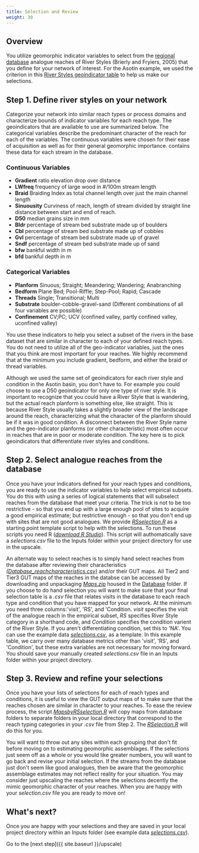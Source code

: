 ```yaml
---
title: Selection and Review
weight: 30
---
```


## Overview
You utilize geomorphic indicator variables to select from the [regional database](https://github.com/Riverscapes/GeomorphicUpscale/blob/master/Database/Database_reachcharacteristics.csv)  analogue reaches of River Styles (Brierly and Fryiers, 2005) that you define for your network of interest. For the Asotin example, we used the criterion in this [River Styles geoindicator table](https://github.com/Riverscapes/GeomorphicUpscale/tree/master/docs/assets/AsotinGeoindicators.png) to help us make our selections.

## Step 1. Define river styles on your network
Categorize your network into similar reach types or process domains and characterize bounds of indicator variables for each reach type. The geoindicators that are available to use are summarized below. The categorical variables describe the predominant character of the reach for each of the variables. The continuous variables were chosen for their ease of acquisition as well as for their general geomorphic importance.  contains these data for each stream in the database. 

### Continuous Variables
- **Gradient** ratio elevation drop over distance 
- **LWfreq** frequency of large wood in #/100m stream length
- **Braid** Braiding Index as total channel length over just the main channel length
- **Sinuousity** Curviness of reach, length of stream divided by straight line distance between start and end of reach.
- **D50**  median grains size in mm
- **Bldr** percentage of stream bed substrate made up of boulders
- **Cbl** percentage of stream bed substrate made up of cobbles
- **Gvl** percentage of stream bed substrate made up of gravel
- **Sndf** percentage of stream bed substrate made up of sand
- **bfw** bankful width in m
- **bfd** bankful depth in m

### Categorical Variables
- **Planform** Sinuous; Straight; Meandering; Wandering; Anabranching
- **Bedform** Plane Bed; Pool-Riffle; Step-Pool; Rapid; Cascade
- **Threads** Single; Transitional; Multi
- **Substrate** boulder-cobble-gravel-sand (Different combinations  of all four variables are possible)
- **Confinement** CV;PC; UCV (confined valley, partly confined valley, uconfined valley) 

You use these indicators to help you select a subset of the rivers in the base dataset that are similar in character to each of your defined reach types.  You do not need to utilize all of the geo-indicator variables, just the ones that you think are most important for your reaches. We highly recommend that at the minimum you include gradient, bedform, and either the braid or thread variables. 

Although we used the same set of geoindicators for each river style and condition in the Asotin basin, you don't have to.  For example you could choose to use a D50 geoindicator for only one type of river style. It is important to recognize that you could have a River Style that is wandering, but the actual reach planform is something else, like straight.  This is because River Style usually takes a slightly broader view of the landscape around the reach, characterizing what the character of the planform should be if it was in good condition.  A disconnect between the River Style name and the geo-indicator planforms (or other characteristic) most often occur in reaches that are in poor or moderate condition. The key here is to pick geoindicators that differentiate river styles and conditions.

## Step 2. Select analogue reaches from the database
Once you have your indicators defined for your reach types and conditions, you are ready to use the indicator variables to help select empirical subsets.  You do this with using a series of logical statements that will subselect reaches from the database that meet your criteria.  The trick is not to be too restrictive - so that you end up with a large enough pool of sites to acquire a good empirical estimate; but restrictive enough - so that you don't end up with sites that are not good analogues.  We provide [*RSselection.R*](https://github.com/Riverscapes/GeomorphicUpscale/blob/master/RSselection.R) as a starting point template script to help with the selections. To run these scripts you need R ([*download R Studio*](https://www.rstudio.com/products/rstudio/download/)).  This script will authomatically save a *selections.csv* file to the Inputs folder within your project directory for use in the upscale.

An alternate way to select reaches is to simply hand select reaches from the database after reviewing their characteristics  [*(Database_reachcharacteristics.csv)*](https://github.com/Riverscapes/GeomorphicUpscale/blob/master/Database/Database_reachcharacteristics.csv) and/or their GUT maps.  All Tier2 and Tier3 GUT maps of the reaches in the databse can be accessed by downloading and unpackaging [*Maps.zip*](https://github.com/Riverscapes/GeomorphicUpscale/tree/master/Database/Maps.zip)  housed in the [Database](https://github.com/Riverscapes/GeomorphicUpscale/tree/master/Database) folder.  If you choose to do hand selection you will want to make sure that your final selection table is a *.csv* file that relates visits in the database to each reach type and condition that you have mapped for your network.  At the minimum you need three columns:'visit', 'RS', and 'Condition. *visit* specifies the visit of the analogue reach in the empirical subset, *RS* specifies River Style category in a shorthand code, and *Condition* specifies the condition varient of the River Style. If you aren't differentiating condition, set this to 'NA'.  You can use the  example data [*selections.csv*](https://github.com/Riverscapes/GeomorphicUpscale/blob/master/Exampledata/selections.csv), as a template.  In this example table, we carry over many database metrics other than 'visit', 'RS', and 'Condition', but these extra variables are not necessary for moving forward. You should save your manually created *selections.csv* file in an Inputs folder within your project directory.

## Step 3. Review and refine your selections
Once you have your lists of selections for each of reach types and conditions, it is useful to view the GUT output maps of to make sure that the reaches chosen are similar in character to your reaches.  To ease the review process, the script    [*MapsbyRSselection.R*](https://github.com/Riverscapes/GeomorphicUpscale/blob/master/scripts/MapsbyRSselection.R) will copy maps from database folders to separate folders in your local directory that correspond to the reach typing categories in your *.csv* file from Step 2.  The [*RSelection.R*](https://github.com/Riverscapes/GeomorphicUpscale/blob/master/scripts/RSselection.R) will do this for you.

You will want to throw out any sites within each grouping that don't fit before moving on to estimating geomorphic assemblages. If the selections just seem off as a whole or you would like greater numbers, you will want to go back and revise your initial selection. If the streams from the database just don't seem like good analogues, then be aware that the geomorphic assemblage estimates may not reflect reality for your situation. You may consider just upscaling the reaches where the selections decently the mimic geomorphic character of your reaches. When you are happy with your *selection.csv* file you are ready to move on!

## What's next?
Once you are happy with your selections and they are saved in your local project directory within an Inputs folder (see example data [*selections.csv*](https://github.com/Riverscapes/GeomorphicUpscale/blob/master/AsotinUpscaleExample/Inputs/selections.csv)).

Go to the [next step]({{ site.baseurl }}/upscale)

